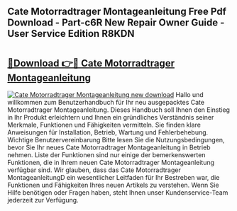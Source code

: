 ## Cate Motorradtrager Montageanleitung Free Pdf Download - Part-c6R New Repair Owner Guide - User Service Edition R8KDN

# <h2><a href="http://df6pc9.blite.top/?on=Cate+Motorradtrager+Montageanleitung">🔗Download 👉🔴 Cate Motorradtrager Montageanleitung</a></h2>

[![Cate Motorradtrager Montageanleitung new download](https://i.imgur.com/lujVjoI.png)](http://df6pc9.blite.top/?on=Cate+Motorradtrager+Montageanleitung)
Hallo und willkommen zum Benutzerhandbuch für Ihr neu ausgepacktes Cate Motorradtrager Montageanleitung. Dieses Handbuch soll Ihnen den Einstieg in Ihr Produkt erleichtern und Ihnen ein gründliches Verständnis seiner Merkmale, Funktionen und Fähigkeiten vermitteln. Sie finden klare Anweisungen für Installation, Betrieb, Wartung und Fehlerbehebung. Wichtige Benutzervereinbarung Bitte lesen Sie die Nutzungsbedingungen, bevor Sie Ihr neues Cate Motorradtrager Montageanleitung in Betrieb nehmen. Liste der Funktionen sind nur einige der bemerkenswerten Funktionen, die in Ihrem neuen Cate Motorradtrager Montageanleitung verfügbar sind. Wir glauben, dass das Cate Motorradtrager MontageanleitungD ein wesentlicher Leitfaden für Ihr Bestreben war, die Funktionen und Fähigkeiten Ihres neuen Artikels zu verstehen. Wenn Sie Hilfe benötigen oder Fragen haben, steht Ihnen unser Kundenservice-Team jederzeit zur Verfügung.
